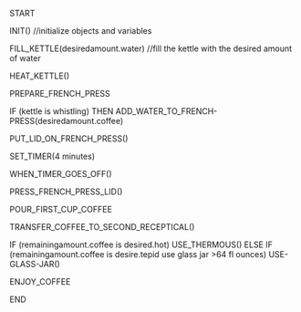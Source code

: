 START

INIT()
//initialize objects and variables

FILL_KETTLE(desiredamount.water)
//fill the kettle with the desired amount of water

HEAT_KETTLE()


PREPARE_FRENCH_PRESS


IF (kettle is whistling) THEN
  ADD_WATER_TO_FRENCH-PRESS(desiredamount.coffee)


PUT_LID_ON_FRENCH_PRESS()


SET_TIMER(4 minutes)


WHEN_TIMER_GOES_OFF()


PRESS_FRENCH_PRESS_LID()


POUR_FIRST_CUP_COFFEE


TRANSFER_COFFEE_TO_SECOND_RECEPTICAL()


IF (remainingamount.coffee is desired.hot)
    USE_THERMOUS()
ELSE IF (remainingamount.coffee is desire.tepid use glass jar >64 fl ounces)
    USE-GLASS-JAR()

ENJOY_COFFEE

END